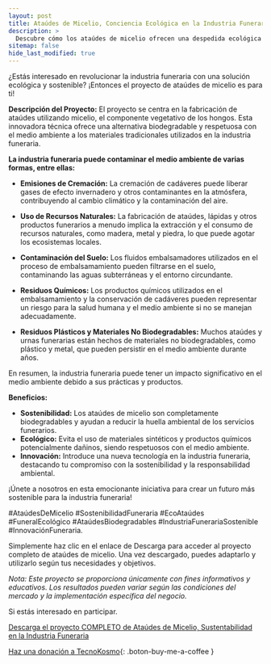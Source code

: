 ```yaml
---
layout: post
title: Ataúdes de Micelio, Conciencia Ecológica en la Industria Funeraria
description: >
  Descubre cómo los ataúdes de micelio ofrecen una despedida ecológica y respetuosa con el medio ambiente
sitemap: false
hide_last_modified: true
---
```


¿Estás interesado en revolucionar la industria funeraria con una solución ecológica y sostenible? ¡Entonces el proyecto de ataúdes de micelio es para ti!

**Descripción del Proyecto:**
El proyecto se centra en la fabricación de ataúdes utilizando micelio, el componente vegetativo de los hongos. Esta innovadora técnica ofrece una alternativa biodegradable y respetuosa con el medio ambiente a los materiales tradicionales utilizados en la industria funeraria.

**La industria funeraria puede contaminar el medio ambiente de varias formas, entre ellas:**

- **Emisiones de Cremación:** La cremación de cadáveres puede liberar gases de efecto invernadero y otros contaminantes en la atmósfera, contribuyendo al cambio climático y la contaminación del aire.

- **Uso de Recursos Naturales:** La fabricación de ataúdes, lápidas y otros productos funerarios a menudo implica la extracción y el consumo de recursos naturales, como madera, metal y piedra, lo que puede agotar los ecosistemas locales.

- **Contaminación del Suelo:** Los fluidos embalsamadores utilizados en el proceso de embalsamamiento pueden filtrarse en el suelo, contaminando las aguas subterráneas y el entorno circundante.

- **Residuos Químicos:** Los productos químicos utilizados en el embalsamamiento y la conservación de cadáveres pueden representar un riesgo para la salud humana y el medio ambiente si no se manejan adecuadamente.

- **Residuos Plásticos y Materiales No Biodegradables:** Muchos ataúdes y urnas funerarias están hechos de materiales no biodegradables, como plástico y metal, que pueden persistir en el medio ambiente durante años.

En resumen, la industria funeraria puede tener un impacto significativo en el medio ambiente debido a sus prácticas y productos.

**Beneficios:**
- **Sostenibilidad:** Los ataúdes de micelio son completamente biodegradables y ayudan a reducir la huella ambiental de los servicios funerarios.
- **Ecológico:** Evita el uso de materiales sintéticos y productos químicos potencialmente dañinos, siendo respetuosos con el medio ambiente.
- **Innovación:** Introduce una nueva tecnología en la industria funeraria, destacando tu compromiso con la sostenibilidad y la responsabilidad ambiental.

¡Únete a nosotros en esta emocionante iniciativa para crear un futuro más sostenible para la industria funeraria!

 #AtaúdesDeMicelio #SostenibilidadFuneraria #EcoAtaúdes #FuneralEcológico #AtaúdesBiodegradables #IndustriaFunerariaSostenible #InnovaciónFuneraria.

Simplemente haz clic en el enlace de Descarga para acceder al proyecto completo de ataúdes de micelio. Una vez descargado, puedes adaptarlo y utilizarlo según tus necesidades y objetivos.

*Nota: Este proyecto se proporciona únicamente con fines informativos y educativos. Los resultados pueden variar según las condiciones del mercado y la implementación específica del negocio.*

Si estás interesado en participar.

[Descarga el proyecto COMPLETO de Ataúdes de Micelio, Sustentabilidad en la Industria Funeraria](https://www.dropbox.com/scl/fo/rmf9pdd50ykcatc6loqkt/h?rlkey=a9541mvw8atsza42ygvl86t04&dl=0)

[Haz una donación a TecnoKosmo](https://www.buymeacoffee.com/nain.taleb){: .boton-buy-me-a-coffee }

<object data="../ataudesEcologicosMicelioIndustriaFuneraria.pdf" width="100%" height="600" type='application/pdf'></object>